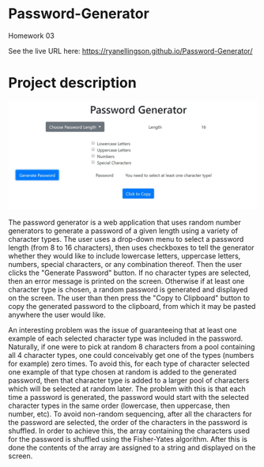 # Password-Generator
Homework 03

See the live URL here:
https://ryanellingson.github.io/Password-Generator/

# Project description

![Screenshot of password generator](./assets/images/screenshot.jpg)

The password generator is a web application that uses random number generators to generate a password of a given length using a variety of character types.  The user uses a drop-down menu to select a password length (from 8 to 16 characters), then uses checkboxes to tell the generator whether they would like to include lowercase letters, uppercase letters, numbers, special characters, or any combination thereof.  Then the user clicks the "Generate Password" button.  If no character types are selected, then an error message is printed on the screen.  Otherwise if at least one character type is chosen, a random password is generated and displayed on the screen.  The user than then press the "Copy to Clipboard" button to copy the generated password to the clipboard, from which it may be pasted anywhere the user would like.

An interesting problem was the issue of guaranteeing that at least one example of each selected character type was included in the password.  Naturally, if one were to pick at random 8 characters from a pool containing all 4 character types, one could conceivably get one of the types (numbers for example) zero times.  To avoid this, for each type of character selected one example of that type chosen at random is added to the generated password, then that character type is added to a larger pool of characters which will be selected at random later.  The problem with this is that each time a password is generated, the password would start with the selected character types in the same order (lowercase, then uppercase, then number, etc).  To avoid non-random sequencing, after all the characters for the password are selected, the order of the characters in the password is shuffled.  In order to achieve this, the array containing the characters used for the password is shuffled using the Fisher-Yates algorithm.  After this is done the contents of the array are assigned to a string and displayed on the screen.